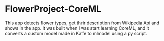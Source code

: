 # FlowerProject-CoreML
This app detects flower types, get their description from Wikipedia Api and shows in the app. It was built when I was start learning CoreML, and it converts a custom model made in Kaffe to mlmodel using a py script.
